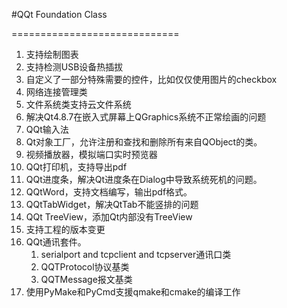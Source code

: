 #QQt Foundation Class

=============================

1. 支持绘制图表
2. 支持检测USB设备热插拔
3. 自定义了一部分特殊需要的控件，比如仅仅使用图片的checkbox
4. 网络连接管理类
5. 文件系统类支持云文件系统
6. 解决Qt4.8.7在嵌入式屏幕上QGraphics系统不正常绘画的问题
7. QQt输入法
8. Qt对象工厂，允许注册和查找和删除所有来自QObject的类。
9. 视频播放器，模拟端口实时预览器
10. QQt打印机，支持导出pdf
11. QQt进度条，解决Qt进度条在Dialog中导致系统死机的问题。
12. QQtWord，支持文档编写，输出pdf格式。
13. QQtTabWidget，解决QtTab不能竖排的问题
14. QQt TreeView，添加Qt内部没有TreeView
15. 支持工程的版本变更
16. QQt通讯套件。
    1. serialport and tcpclient and tcpserver通讯口类
    2. QQTProtocol协议基类
    3. QQTMessage报文基类
17. 使用PyMake和PyCmd支援qmake和cmake的编译工作

